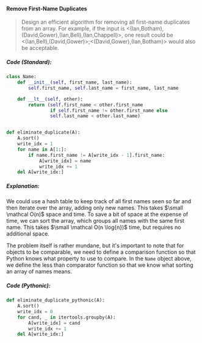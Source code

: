 #### Remove First-Name Duplicates

> Design an efficient algorithm for removing all first-name duplicates from an array. For example, if the input is &lt;\(Ian,Botham\), \(David,Gower\),\(Ian,Bell\),\(Ian,Chappell\)&gt;, one result could be &lt;\(Ian,Bell\),\(David,Gower\)&gt;;&lt;\(David,Gower\),\(Ian,Botham\)&gt; would also be acceptable.

##### Code \(Standard\):

```py
class Name:
    def __init__(self, first_name, last_name):
        self.first_name, self.last_name = first_name, last_name

    def __lt__(self, other):
        return (self.first_name < other.first_name
                if self.first_name != other.first_name else
                self.last_name < other.last_name)


def eliminate_duplicate(A):
    A.sort()
    write_idx = 1
    for name in A[1:]:
        if name.first_name != A[write_idx - 1].first_name:
            A[write_idx] = name
            write_idx += 1
    del A[write_idx:]
```

##### Explanation:

We could use a hash table to keep track of all first names seen so far and then iterate over the array, adding only new names. This takes $\small \mathcal O(n)$ space and time. To save a bit of space at the expense of time, we can sort the array, which groups all names with the same first name. This takes $\small \mathcal O(n \log{n})$ time, but requires no additional space.

The problem itself is rather mundane, but it's important to note that for objects to be comparable, we need to define a comparison function so that Python knows what property to use to compare. In the `Name` object above, we define the less than comparator function so that we know what sorting an array of names means.

##### Code \(Pythonic\): 

```py
def eliminate_duplicate_pythonic(A):
    A.sort()
    write_idx = 0
    for cand, _ in itertools.groupby(A):
        A[write_idx] = cand
        write_idx += 1
    del A[write_idx:]
```



